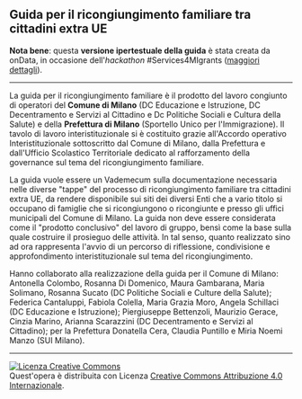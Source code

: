## Guida per il ricongiungimento familiare tra cittadini extra UE

**Nota bene**: questa **versione ipertestuale della guida** è stata creata da onData, in occasione dell'*hackathon* #Services4MIgrants ([maggiori dettagli](Leggimi.md)).

---

La guida per il ricongiungimento familiare è il prodotto del lavoro
congiunto di operatori del **Comune di Milano** (DC Educazione e Istruzione,
DC Decentramento e Servizi al Cittadino e Dc Politiche Sociali e Cultura
della Salute) e della **Prefettura di Milano** (Sportello Unico per
l'Immigrazione). Il tavolo di lavoro interistituzionale si è costituito
grazie all'Accordo operativo Interistituzionale sottoscritto dal Comune
di Milano, dalla Prefettura e dall'Ufficio Scolastico Territoriale
dedicato al rafforzamento della governance sul tema del ricongiungimento
familiare.

La guida vuole essere un Vademecum sulla documentazione necessaria nelle
diverse "tappe" del processo di ricongiungimento familiare tra cittadini
extra UE, da rendere disponibile sui siti dei diversi Enti che a vario
titolo si occupano di famiglie che si ricongiungono o ricongiunte e
presso gli uffici municipali del Comune di Milano. La guida non deve
essere considerata come il "prodotto conclusivo" del lavoro di gruppo,
bensì come la base sulla quale costruire il prosieguo delle attività. In
tal senso, quanto realizzato sino ad ora rappresenta l'avvio di un
percorso di riflessione, condivisione e approfondimento
interistituzionale sul tema del ricongiungimento.

Hanno collaborato alla realizzazione della guida per il Comune di
Milano: Antonella Colombo, Rosanna Di Domenico, Maura Gambarana, Maria
Solimano, Rosanna Sucato (DC Politiche Sociali e Culture della Salute);
Federica Cantaluppi, Fabiola Colella, Maria Grazia Moro, Angela
Schillaci (DC Educazione e Istruzione); Piergiuseppe Bettenzoli,
Maurizio Gerace, Cinzia Marino, Arianna Scarazzini (DC Decentramento e
Servizi al Cittadino); per la Prefettura Donatella Cera, Claudia
Puntillo e Miria Noemi Manzo (SUI Milano).

---

<a rel="license" href="http://creativecommons.org/licenses/by/4.0/"><img alt="Licenza Creative Commons" style="border-width:0" src="https://i.creativecommons.org/l/by/4.0/88x31.png" /></a><br />Quest'opera è distribuita con Licenza <a rel="license" href="http://creativecommons.org/licenses/by/4.0/">Creative Commons Attribuzione 4.0 Internazionale</a>.